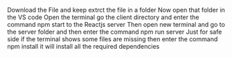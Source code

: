 Download the File and keep extrct the file in a folder
Now open that folder in the VS code 
Open the terminal go the client directory and enter the command npm start to the Reactjs server
Then open new terminal and go to the server folder and then enter the command npm run server 
Just for safe side if the terminal shows some files are missing then enter the command npm install it will install all the required dependencies

